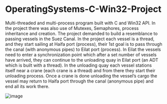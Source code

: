 # OperatingSystems-C-Win32-Project
Multi-threaded and multi-process program built with C and Win32 API. In the project there was also use of Mutexes, Semaphores, process inheritance and creation.
The project demanded to build a resemblance to passing vessels in the Suez Canal. In the project each vessel is a thread, and they start sailing at Haifa port (process), their 1st goal is to pass through the canal (with anonymous pipes) to Eilat port (process). In Eilat the vessels need to enter a synchronization point which after a set number of vessels have arrived, they can continue to the unloading quay in Eilat port (an ADT which is built with a thread). In the unloading quay each vessel stations itself near a crane (each crane is a thread) and from there they start their unloading process. Once a crane is done unloading the vessel’s cargo the vessel may return to Haifa port through the canal (anonymous pipe) and end all its work there.

![image](https://user-images.githubusercontent.com/92099051/158691815-d5b26633-c48f-43f4-8a52-5b74c04bb601.png)
